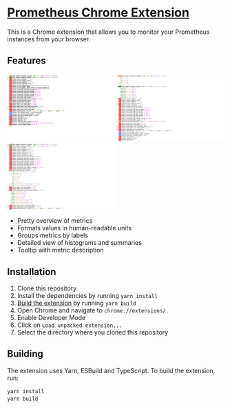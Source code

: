 [Prometheus Chrome Extension][CWS]
==================================

This is a Chrome extension that allows you to monitor your Prometheus instances from your browser.


## Features

<div class="center">
<img alt="Pretty overview of metrics" src="./screenshots/screenshot-01.png" width="250">
<img alt="Detailed view of histograms and summaries" src="./screenshots/screenshot-02.png" width="250">
<img alt="Grouping by labels" src="./screenshots/screenshot-03.png" width="250">
</div>

- Pretty overview of metrics
- Formats values in human-readable units
- Groups metrics by labels
- Detailed view of histograms and summaries
- Tooltip with metric description


## Installation

1. Clone this repository
2. Install the dependencies by running `yarn install`
3. [Build the extension](#building) by running `yarn build`
4. Open Chrome and navigate to `chrome://extensions/`
5. Enable Developer Mode
6. Click on `Load unpacked extension...`
7. Select the directory where you cloned this repository


## Building

The extension uses Yarn, ESBuild and TypeScript.
To build the extension, run:

```sh
yarn install
yarn build
```


[CWS]: https://chromewebstore.google.com/detail/prometheus-viewer/cbemcojgcihplgfjjdoplpfjmamiikcn
